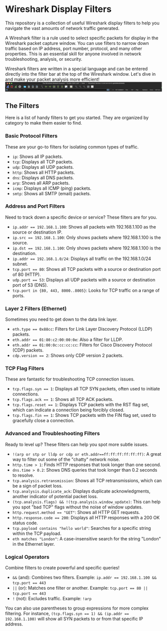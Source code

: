 

# Wireshark Display Filters

This repository is a collection of useful Wireshark display filters to help you navigate the vast amounts of network traffic generated.

A Wireshark filter is a rule used to select specific packets for display in the Wireshark packet capture window. You can use filters to narrow down traffic based on IP address, port number, protocol, and many other properties. This is an essential skill for anyone involved in network troubleshooting, analysis, or security.

Wireshark filters are written in a special language and can be entered directly into the filter bar at the top of the Wireshark window. Let's dive in and make your packet analysis more efficient! 
![Wireshark Fitler Bar](assets/wireshark_filter_bar.webp)

## The Filters

Here is a list of handy filters to get you started. They are organized by category to make them easier to find.

### Basic Protocol Filters

These are your go-to filters for isolating common types of traffic.

* `ip`: Shows all IP packets.
* `tcp`: Displays all TCP packets.
* `udp`: Displays all UDP packets.
* `http`: Shows all HTTP packets.
* `dns`: Displays all DNS packets.
* `arp`: Shows all ARP packets.
* `icmp`: Displays all ICMP (ping) packets.
* `smtp`: Shows all SMTP (email) packets.

### Address and Port Filters

Need to track down a specific device or service? These filters are for you.

* `ip.addr == 192.168.1.100`: Shows all packets with 192.168.1.100 as the source or destination IP.
* `ip.src == 192.168.1.100`: Only shows packets where 192.168.1.100 is the source.
* `ip.dst == 192.168.1.100`: Only shows packets where 192.168.1.100 is the destination.
* `ip.addr == 192.168.1.0/24`: Displays all traffic on the 192.168.1.0/24 subnet.
* `tcp.port == 80`: Shows all TCP packets with a source or destination port of 80 (HTTP).
* `udp.port == 53`: Displays all UDP packets with a source or destination port of 53 (DNS).
* `tcp.port in {80, 443, 8000..8005}`: Looks for TCP traffic on a range of ports.

### Layer 2 Filters (Ethernet)

Sometimes you need to get down to the data link layer.

* `eth.type == 0x88cc`: Filters for Link Layer Discovery Protocol (LLDP) packets.
* `eth.addr == 01:80:c2:00:00:0e`: Also a filter for LLDP.
* `eth.addr == 01:00:0c:cc:cc:cc`: Filters for Cisco Discovery Protocol (CDP) packets.
* `cdp.version == 2`: Shows only CDP version 2 packets.

### TCP Flag Filters

These are fantastic for troubleshooting TCP connection issues.

* `tcp.flags.syn == 1`: Displays all TCP SYN packets, often used to initiate connections.
* `tcp.flags.ack == 1`: Shows all TCP ACK packets.
* `tcp.flags.reset == 1`: Displays TCP packets with the RST flag set, which can indicate a connection being forcibly closed.
* `tcp.flags.fin == 1`: Shows TCP packets with the FIN flag set, used to gracefully close a connection.

### Advanced and Troubleshooting Filters

Ready to level up? These filters can help you spot more subtle issues.

* `!(arp or stp or lldp or cdp or eth.addr==ff:ff:ff:ff:ff:ff)`: A great way to filter out some of the "chatty" network noise.
* `http.time > 1`: Finds HTTP responses that took longer than one second.
* `dns.time > 0.2`: Shows DNS queries that took longer than 0.2 seconds to resolve.
* `tcp.analysis.retransmission`: Shows all TCP retransmissions, which can be a sign of packet loss.
* `tcp.analysis.duplicate_ack`: Displays duplicate acknowledgments, another indicator of potential packet loss.
* `(tcp.analysis.flags) && !(tcp.analysis.window_update)`: This can help you spot "bad TCP" flags without the noise of window updates.
* `http.request.method == "GET"`: Shows all HTTP GET requests.
* `http.response.code == 200`: Displays all HTTP responses with a 200 OK status code.
* `tcp.payload contains "hello world"`: Searches for a specific string within the TCP payload.
* `eth matches "London"`: A case-insensitive search for the string "London" in the Ethernet layer.

### Logical Operators

Combine filters to create powerful and specific queries!

* `&&` (and): Combines two filters. Example: `ip.addr == 192.168.1.100 && tcp.port == 443`
* `||` (or): Matches one filter or another. Example: `tcp.port == 80 || tcp.port == 443`
* `!` (not): Excludes traffic. Example: `!arp`

You can also use parentheses to group expressions for more complex filtering. For instance, `(tcp.flags.syn == 1) && (ip.addr == 192.168.1.100)` will show all SYN packets to or from that specific IP address.
